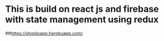 <h1>This is build on react js and firebase with state management using redux</h1>

##https://shoploapp.herokuapp.com/

